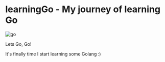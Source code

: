 # learningGo - My journey of learning Go

![go](https://github.com/heyyfurqan/learningGo/assets/88898454/057cd054-affa-431f-b096-f597bd2c6db0)

Lets Go, Go!

It's finally time I start learning some Golang :)
